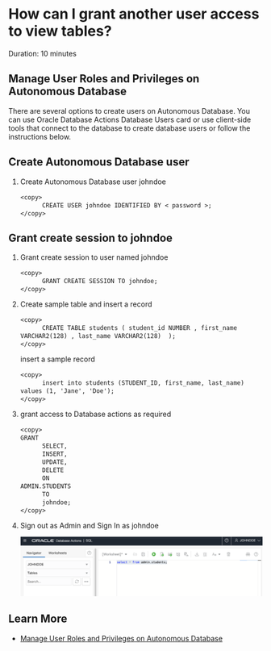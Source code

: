 # How can I grant another user access to view tables?
Duration: 10 minutes

##  Manage User Roles and Privileges on Autonomous Database

There are several options to create users on Autonomous Database. You can use Oracle Database Actions Database Users card or use client-side tools that connect to the database to create database users or follow the instructions below. 

## Create Autonomous Database user

1. Create Autonomous Database user johndoe 

      ```
      <copy> 
            CREATE USER johndoe IDENTIFIED BY < password >; 
      </copy>
      ```
## Grant create session to johndoe

1. Grant create session to user named johndoe

      ```
      <copy> 
            GRANT CREATE SESSION TO johndoe;  
      </copy>
      ```      

2. Create sample table and insert a record

      ```
      <copy> 
            CREATE TABLE students ( student_id NUMBER , first_name VARCHAR2(128) , last_name VARCHAR2(128)  );  
      </copy>
      ```  

      insert a sample record

      ```
      <copy> 
            insert into students (STUDENT_ID, first_name, last_name) values (1, 'Jane', 'Doe');
      </copy>
      ```  

3. grant access to Database actions as required
    
      ```
      <copy>
      GRANT
            SELECT,
            INSERT,
            UPDATE,
            DELETE
            ON
      ADMIN.STUDENTS
            TO
            johndoe;
      </copy>
      ```

4. Sign out as Admin and Sign In as johndoe

      ![View Table](images/grant-access.png "View Table after grant access")
      

## Learn More

* [Manage User Roles and Privileges on Autonomous Database](https://docs.oracle.com/en/cloud/paas/autonomous-database/adbsa/manage-users-privileges.html)
